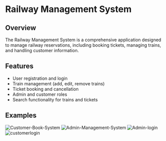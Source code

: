 # Railway Management System

## Overview
The Railway Management System is a comprehensive application designed to manage railway reservations, including booking tickets, managing trains, and handling customer information.

## Features
- User registration and login
- Train management (add, edit, remove trains)
- Ticket booking and cancellation
- Admin and customer roles
- Search functionality for trains and tickets

## Examples
![Customer-Book-System](https://github.com/user-attachments/assets/1db1391f-e972-446f-ac3b-7702a9743168)
![Admin-Management-System](https://github.com/user-attachments/assets/2fdebd98-5196-41ac-bc9c-321d353c5edc)
![Admin-login](https://github.com/user-attachments/assets/191fdd45-e022-40e0-99ae-84ea06a2ff92)
![customerlogin](https://github.com/user-attachments/assets/19e0b8a8-7796-4ab5-b2fc-6803b6604216)
